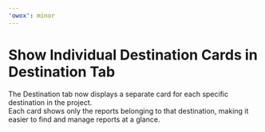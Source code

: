 ```yaml
---
'owox': minor
---
```


# Show Individual Destination Cards in Destination Tab

The Destination tab now displays a separate card for each specific destination in the project.  
Each card shows only the reports belonging to that destination, making it easier to find and manage reports at a glance.
